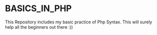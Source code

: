 # BASICS_IN_PHP
This Repository  includes my basic practice of Php Syntax. This will surely help all the beginners out there :))

